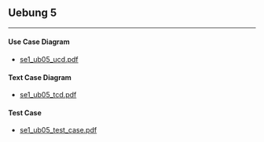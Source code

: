 ## Uebung 5

---

#### Use Case Diagram

- [se1_ub05_ucd.pdf](docs/se1_ub05_ucd.pdf)

#### Text Case Diagram

- [se1_ub05_tcd.pdf](docs/se1_ub05_tcd.pdf)

#### Test Case

- [se1_ub05_test_case.pdf](docs/se1_ub05_test_case.pdf)
